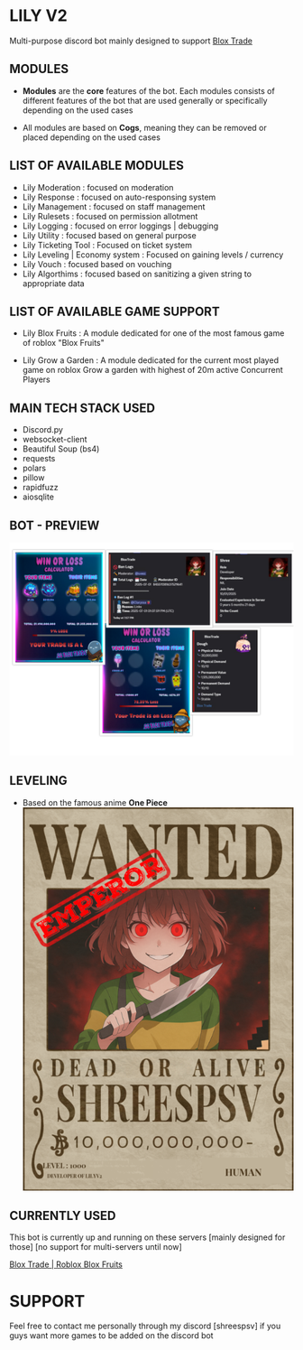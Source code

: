 # LILY V2

Multi-purpose discord bot mainly designed to support [Blox Trade](discord.gg/bloxtrade)

## MODULES
- __Modules__ are the __core__ features of the bot. Each modules consists of different features of the bot that are used generally or specifically depending on the used cases

- All modules are based on __Cogs__, meaning they can be removed or placed depending on the used cases

## LIST OF AVAILABLE MODULES
- Lily Moderation : focused on moderation
- Lily Response : focused on auto-responsing system
- Lily Management : focused on staff management 
- Lily Rulesets : focused on permission allotment
- Lily Logging : focused on error loggings | debugging
- Lily Utility : focused based on general purpose
- Lily Ticketing Tool : Focused on ticket system
- Lily Leveling | Economy system : Focused on gaining levels / currency
- Lily Vouch : focused based on vouching
- Lily Algorthims : focused based on sanitizing a given string to appropriate data

## LIST OF AVAILABLE GAME SUPPORT
- Lily Blox Fruits : A module dedicated for one of the most famous game of roblox "Blox Fruits"

- Lily Grow a Garden : A module dedicated for the current most played game on roblox Grow a garden with highest of 20m active Concurrent Players


## MAIN TECH STACK USED
- Discord.py
- websocket-client
- Beautiful Soup (bs4)
- requests
- polars
- pillow
- rapidfuzz
- aiosqlite

## BOT - PREVIEW
![Preview](misc/Collage.png)

## LEVELING
- Based on the famous anime **One Piece**
![Preview](misc/wanted.png)


## CURRENTLY USED
This bot is currently up and running on these servers [mainly designed for those] [no support for multi-servers until now]

[Blox Trade | Roblox Blox Fruits](https://discord.gg/bloxtrade)

# SUPPORT
Feel free to contact me personally through my discord [shreespsv] if you guys want more games to be added on the discord bot
